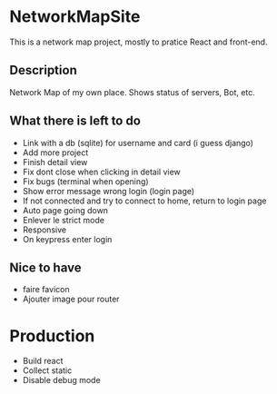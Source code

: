 # NetworkMapSite
This is a network map project, mostly to pratice React and front-end.

## Description
Network Map of my own place. Shows status of servers, Bot, etc.


## What there is left to do
- Link with a db (sqlite) for username and card (i guess django)
- Add more project
- Finish detail view
- Fix dont close when clicking in detail view
- Fix bugs (terminal when opening)
- Show error message wrong login (login page)
- If not connected and try to connect to home, return to login page
- Auto page going down
- Enlever le strict mode
- Responsive
- On keypress enter login

## Nice to have
- faire favicon
- Ajouter image pour router


# Production 
- Build react
- Collect static
- Disable debug mode